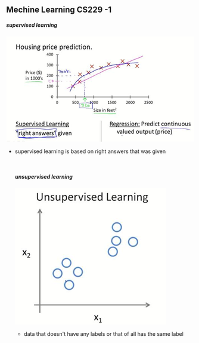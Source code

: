## Mechine Learning CS229 -1

##### supervised learning

![1](.\images\1.jpg)

- supervised learning is based on right answers that was given

  ​

  ##### unsupervised learning

  ![](.\images\2.jpg)

  - data that doesn't have any labels or that of all has the same label